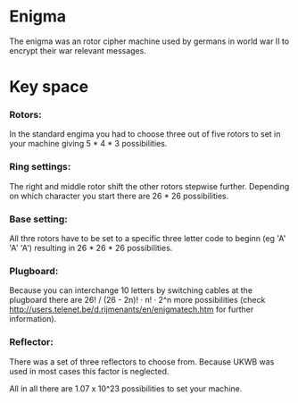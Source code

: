 Enigma
======

The enigma was an rotor cipher machine used by germans in world war II to encrypt their war relevant messages. 

Key space
=========

### Rotors: 
In the standard engima you had to choose three out of five rotors to set in your machine giving 5 * 4 * 3 possibilities.

### Ring settings: 
The right and middle rotor shift the other rotors stepwise further. Depending on which character you start there are 26 * 26 possibilities.

### Base setting: 
All thre rotors have to be set to a specific three letter code to beginn (eg 'A' 'A' 'A') resulting in 26 * 26 * 26 possibilities.

### Plugboard: 
Because you can interchange 10 letters by switching cables at the plugboard there are 26! / (26 - 2n)! · n! · 2^n more possibilities (check http://users.telenet.be/d.rijmenants/en/enigmatech.htm for further information). 

### Reflector: 
There was a set of three reflectors to choose from. Because UKWB was used in most cases this factor is neglected.

All in all there are 1.07 x 10^23 possibilities to set your machine.

